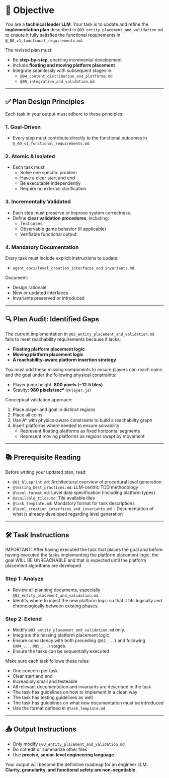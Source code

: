 # 🎯 Objective

You are a **technical leader LLM**. Your task is to update and refine the **implementation plan** described in `@03_entity_placement_and_validation.md` to ensure it fully satisfies the functional requirements in `@_00_v1_functional_requirements.md`.

The revised plan must:
- Be **step-by-step**, enabling incremental development
- Include **floating and moving platform placement**
- Integrate seamlessly with subsequent stages in:
  - `@04_content_distribution_and_platforms.md`
  - `@05_integration_and_validation.md`

---

## ✅ Plan Design Principles

Each task in your output must adhere to these principles:

### 1. **Goal-Driven**
- Every step must contribute directly to the functional outcomes in `@_00_v1_functional_requirements.md`.

### 2. **Atomic & Isolated**
- Each task must:
  - Solve one specific problem
  - Have a clear start and end
  - Be executable independently
  - Require no external clarification

### 3. **Incrementally Validated**
- Each step must preserve or improve system correctness.
- Define **clear validation procedures**, including:
  - Test cases
  - Observable game behavior (if applicable)
  - Verifiable functional output

### 4. **Mandatory Documentation**
Every task must include explicit instructions to update:
- `agent_docs/level_creation_interfaces_and_invariants.md`

Document:
- Design rationale
- New or updated interfaces
- Invariants preserved or introduced

---

## 🔍 Plan Audit: Identified Gaps

The current implementation in `@03_entity_placement_and_validation.md` fails to meet reachability requirements because it lacks:

- **Floating platform placement logic**
- **Moving platform placement logic**
- **A reachability-aware platform insertion strategy**

You must add these missing components to ensure players can reach coins and the goal under the following physical constraints:

- Player jump height: **800 pixels (~12.5 tiles)**  
- Gravity: **980 pixels/sec²** (`@Player.js`)

Conceptual validation approach:

1. Place player and goal in distinct regions
2. Place all coins
3. Use A* with physics-aware constraints to build a reachability graph
4. Insert platforms where needed to ensure solvability:
   - Represent floating platforms as fixed horizontal segments
   - Represent moving platforms as regions swept by movement

---

## 📚 Prerequisite Reading

Before writing your updated plan, read:

- `@01_blueprint.md`: Architectural overview of procedural level generation
- `@testing_best_practices.md`: LLM-centric TDD methodology
- `@level-format.md`: Level data specification (including platform types)
- `@available_tiles.md`: Tile available tiles
- `@task_template.md`: Mandatory format for task descriptions
- `@level_creation_interfaces_and_invariants.md `: Documentation of what is already developed regarding level generation

---

## 🛠️ Task Instructions

IMPORTANT: After having executed the task that places the goal and before having executed the tasks implementing the platform placement logic, the goal WILL BE UNREACHABLE and that is expected until the platform placement algorithms are developed

### Step 1: Analyze
- Review all planning documents, especially `@03_entity_placement_and_validation.md`.
- Identify where to inject the new platform logic so that it fits logically and chronologically between existing phases.

### Step 2: Extend
- Modify `@03_entity_placement_and_validation.md` only.
- Integrate the missing platform placement logic.
- Ensure consistency with both preceding (`@02_...`) and following (`@04_...`, `@05_...`) stages.
- Ensure the tasks can be sequentially executed

Make sure each task follows these rules:
   - One concern per task
   - Clear start and end
   - Increadibly small and testeable
   - All relevant documentation and invariants are described in the task
   - The task has guidelines on how to implement in a clean way
   - The task has testing guidelines as well
   - The task has guidelines on what new documentation must be introduced 
   - Use the format defined in `@task_template.md`

---

## 📤 Output Instructions

- Only modify `@03_entity_placement_and_validation.md`
- Do not edit or summarize other files
- Use **precise, senior-level engineering language**

Your output will become the definitive roadmap for an engineer LLM. **Clarity, granularity, and functional safety are non-negotiable.**

